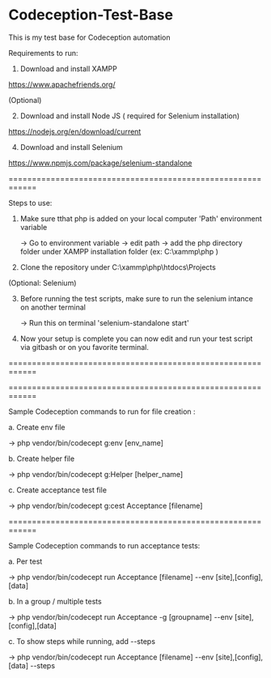 # Codeception-Test-Base 
This is my test base for Codeception automation


Requirements to run: 
1. Download and install XAMPP
    
  https://www.apachefriends.org/ 

(Optional) 

2. Download and install Node JS ( required for Selenium installation)
    
  https://nodejs.org/en/download/current 
 
4. Download and install Selenium
    
  https://www.npmjs.com/package/selenium-standalone 
 
============================================================ 
 
Steps to use: 
1. Make sure tthat php is added on your local computer 'Path' environment variable
   
   -> Go to environment variable 
   -> edit path 
   -> add the php directory folder under XAMPP installation folder (ex: C:\xammp\php )
   
3. Clone the repository under C:\xammp\php\htdocs\Projects 
 
(Optional: Selenium) 
 
3. Before running the test scripts, make sure to run the selenium intance on another terminal
   
   -> Run this on terminal 'selenium-standalone start' 
 
5. Now your setup is complete you can now edit and run your test script via gitbash or on you favorite terminal. 
 
============================================================ 



============================================================ 

 
Sample Codeception commands to run for file creation : 
 
a. Create env file  

  -> php vendor/bin/codecept g:env [env_name] 
   
b. Create helper file 

  -> php vendor/bin/codecept g:Helper [helper_name] 
  
c. Create acceptance test file 

  -> php vendor/bin/codecept g:cest Acceptance [filename] 
 
============================================================ 
 
Sample Codeception commands to run acceptance tests: 
  
 a. Per test 
 
   -> php vendor/bin/codecept run Acceptance [filename] --env [site],[config],[data] 
  
 b. In a group / multiple tests 
 
   -> php vendor/bin/codecept run Acceptance -g [groupname] --env [site],[config],[data]  
  
 c. To show steps while running, add --steps  
 
   -> php vendor/bin/codecept run Acceptance [filename] --env [site],[config],[data] --steps 
  
 

